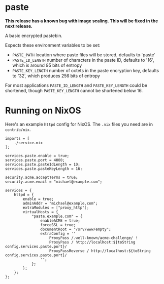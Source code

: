 # paste

**This release has a known bug with image scaling. This will be fixed in the next release.**

A basic encrypted pastebin.

Expects these environment variables to be set:

* `PASTE_PATH` location where paste files will be stored, defaults to 'paste'
* `PASTE_ID_LENGTH` number of characters in the paste ID, defaults to '16', which is around 95 bits of entropy
* `PASTE_KEY_LENGTH` number of octets in the paste encryption key, defaults to '32', which produces 256 bits of entropy

For most applications `PASTE_ID_LENGTH` and `PASTE_KEY_LENGTH` could be shortened, though `PASTE_KEY_LENGTH` cannot
be shortened below 16.

# Running on NixOS

Here's an example `httpd` config for NixOS. The `.nix` files you need are in `contrib/nix`.

    imports = [
        ./service.nix
    ];

    services.paste.enable = true;	
    services.paste.port = 4000;	
    services.paste.pasteIdLength = 10;
    services.paste.pasteKeyLength = 16;

    security.acme.acceptTerms = true;
    security.acme.email = "michael@example.com";

    services = {
        httpd = {
            enable = true;
            adminAddr = "michael@example.com";
            extraModules = ["proxy_http"];
            virtualHosts = {
                "paste.example.com" = {
                    enableACME = true;
                    forceSSL = true;
                    documentRoot = "/srv/www/empty";
                    extraConfig = ''
                        ProxyPass /.well-known/acme-challenge/ !
                        ProxyPass / http://localhost:${toString config.services.paste.port}/
                        ProxyPassReverse / http://localhost:${toString config.services.paste.port}/
                    '';
                };
            };
        };
    };

